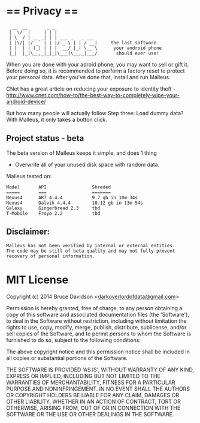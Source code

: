 # == Privacy ==
      __  __       _ _
     |  \/  |     | | |
     | \  / | __ _| | | ___ _   _ ___
     | |\/| |/ _` | | |/ _ \ | | / __|     the last software
     | |  | | (_| | | |  __/ |_| \__ \      your android phone  
     |_|  |_|\__,_|_|_|\___|\__,_|___/       should ever use!


When you are done with your adroid phone, you may want to sell or gift it.
Before doing so, it is recommended to perform a factory reset to protect your personal data.
After you've done that, install and run Malleus.

CNet has a great article on reducing your exposure to identity theft -
http://www.cnet.com/how-to/the-best-way-to-completely-wipe-your-android-device/

But how many people will actually follow Step three: Load dummy data? 
With Malleus, it only takes a button click.

## Project status - beta

The beta version of Malleus keeps it simple, and does 1 thing 

- Overwrite all of your unused disk space with random data.

Malleus tested on:

    Model       API                 Shreded
    =====       ===                 =======
    Nexus4      ART 4.4.4           9.7 gb in 10m 34s
    Nexus4      Dalvik 4.4.4        10.12 gb in 13m 54s
    Galaxy      Gingerbread 2.3     tbd
    T-Mobile    Froyo 2.2           tbd
    

## Disclaimer: 

    Malleus has not been verified by internal or external entities. 
    The code may be still of beta quality and may not fully prevent
    recovery of personal information.
    

# MIT License

Copyright (c) 2014 Bruce Davidson &lt;darkoverlordofdata@gmail.com&gt;

Permission is hereby granted, free of charge, to any person obtaining
a copy of this software and associated documentation files (the
'Software'), to deal in the Software without restriction, including
without limitation the rights to use, copy, modify, merge, publish,
distribute, sublicense, and/or sell copies of the Software, and to
permit persons to whom the Software is furnished to do so, subject to
the following conditions:

The above copyright notice and this permission notice shall be
included in all copies or substantial portions of the Software.

THE SOFTWARE IS PROVIDED 'AS IS', WITHOUT WARRANTY OF ANY KIND,
EXPRESS OR IMPLIED, INCLUDING BUT NOT LIMITED TO THE WARRANTIES OF
MERCHANTABILITY, FITNESS FOR A PARTICULAR PURPOSE AND NONINFRINGEMENT.
IN NO EVENT SHALL THE AUTHORS OR COPYRIGHT HOLDERS BE LIABLE FOR ANY
CLAIM, DAMAGES OR OTHER LIABILITY, WHETHER IN AN ACTION OF CONTRACT,
TORT OR OTHERWISE, ARISING FROM, OUT OF OR IN CONNECTION WITH THE
SOFTWARE OR THE USE OR OTHER DEALINGS IN THE SOFTWARE.